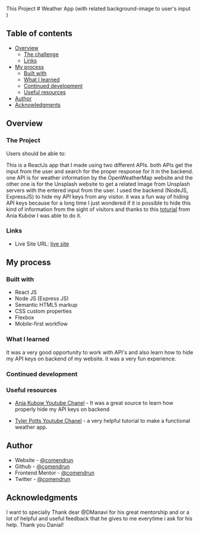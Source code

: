 This Project # Weather App (with related background-image to user's input )

## Table of contents

- [Overview](#overview)
  - [The challenge](#the-challenge)
  - [Links](#links)
- [My process](#my-process)
  - [Built with](#built-with)
  - [What I learned](#what-i-learned)
  - [Continued development](#continued-development)
  - [Useful resources](#useful-resources)
- [Author](#author)
- [Acknowledgments](#acknowledgments)

## Overview

### The Project

Users should be able to:

This is a ReactJs app that I made using two different APIs. both APIs get the input from the user and search for the proper response for it in the backend.
one API is for weather information by the OpenWeatherMap website and the other one is for the Unsplash website to get a related Image from Unsplash servers with the entered input from the user.
I used the backend (NodeJS, ExpressJS) to hide my API keys from any visitor. it was a fun way of hiding API keys because for a long time I just wondered if it is possible to hide this kind of information from the sight of visitors and thanks to this [toturial](https://www.youtube.com/watch?v=FcwfjMebjTU) from Ania Kubów I was able to do it.

### Links

- Live Site URL: [ live site ](https://comendrun.com/weather-app)

## My process

### Built with

- React JS
- Node JS (Express JS)
- Semantic HTML5 markup
- CSS custom properties
- Flexbox
- Mobile-first workflow

### What I learned

It was a very good opportunity to work with API's and also learn how to hide my API keys on backend of my website. it was a very fun experience.

### Continued development

### Useful resources

- [Ania Kubow Youtube Chanel](https://www.youtube.com/watch?v=FcwfjMebjTU) - It was a great source to learn how properly hide my API keys on backend

- [Tyler Potts Youtube Chanel](https://www.youtube.com/watch?v=GuA0_Z1llYU&t=1342s) - a very helpful tutorial to make a functional weather app.

## Author

- Website - [@comendrun](https://comendrun.com/)
- Github - [@comendrun](https://github.com/comendrun)
- Frontend Mentor - [@comendrun](https://www.frontendmentor.io/profile/comendrun)
- Twitter - [@comendrun](https://twitter.com/comendrun)

## Acknowledgments

I want to specially Thank dear @DManavi for his great mentorship and or a lot of helpful and useful feedback that he gives to me everytime i ask for his help. Thank you Danial!
